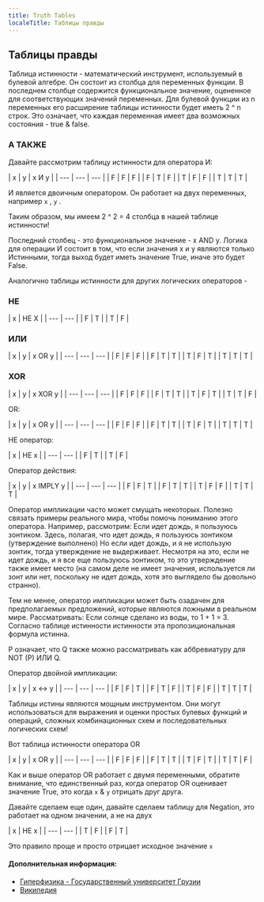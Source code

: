 ```yaml
---
title: Truth Tables
localeTitle: Таблицы правды
---
```

## Таблицы правды

Таблица истинности - математический инструмент, используемый в булевой алгебре. Он состоит из столбца для переменных функции. В последнем столбце содержится функциональное значение, оцененное для соответствующих значений переменных. Для булевой функции из n переменных его расширение таблицы истинности будет иметь 2 ^ n строк. Это означает, что каждая переменная имеет два возможных состояния - true & false.

### А ТАКЖЕ

Давайте рассмотрим таблицу истинности для оператора И:

| x | y | x И y | | --- | --- | --- | | F | F | F | | F | T | F | | T | F | F | | T | T | T |

И является двоичным оператором. Он работает на двух переменных, например `x` , `y` .

Таким образом, мы имеем 2 ^ 2 = 4 столбца в нашей таблице истинности!

Последний столбец - это функциональное значение - x AND y. Логика для операции И состоит в том, что если значения x и y являются только Истинными, тогда выход будет иметь значение True, иначе это будет False.

Аналогично таблицы истинности для других логических операторов -

### НЕ

| x | НЕ Х | | --- | --- | | F | T | | T | F |

### ИЛИ

| x | y | x OR y | | --- | --- | --- | | F | F | F | | F | T | T | | T | F | T | | T | T | T |

### XOR

| x | y | x XOR y | | --- | --- | --- | | F | F | F | | F | T | T | | T | F | T | | T | T | F |

OR:

| x | y | x OR y | | --- | --- | --- | | F | F | F | | F | T | T | | T | F | T | | T | T | T |

НЕ оператор:

| x | НЕ х | | --- | --- | | F | T | | T | F |

Оператор действия:

| x | y | x IMPLY y | | --- | --- | --- | | F | F | T | | F | T | T | | T | F | F | | T | T | T |

Оператор импликации часто может смущать некоторых. Полезно связать примеры реального мира, чтобы помочь пониманию этого оператора. Например, рассмотрим: Если идет дождь, я пользуюсь зонтиком. Здесь, полагая, что идет дождь, я пользуюсь зонтиком (утверждение выполнено) Но если идет дождь, и я не использую зонтик, тогда утверждение не выдерживает. Несмотря на это, если не идет дождь, и я все еще пользуюсь зонтиком, то это утверждение также имеет место (на самом деле не имеет значения, используется ли зонт или нет, поскольку не идет дождь, хотя это выглядело бы довольно странно).

Тем не менее, оператор импликации может быть озадачен для предполагаемых предложений, которые являются ложными в реальном мире. Рассматривать: Если солнце сделано из воды, то 1 + 1 = 3. Согласно таблице истинности истинности эта пропозициональная формула истинна.

P означает, что Q также можно рассматривать как аббревиатуру для NOT (P) ИЛИ Q.

Оператор двойной импликации:

| x | y | x <-> y | | --- | --- | --- | | F | F | T | | F | T | F | | T | F | F | | T | T | T |

Таблицы истины являются мощным инструментом. Они могут использоваться для выражения и оценки простых булевых функций и операций, сложных комбинационных схем и последовательных логических схем!

Вот таблица истинности оператора OR

| x | y | x OR y | | --- | --- | --- | | F | F | F | | F | T | T | | T | F | T | | T | T | F |

Как и выше оператор OR работает с двумя переменными, обратите внимание, что единственный раз, когда оператор OR оценивает значение True, это когда `x` & `y` отрицать друг друга.

Давайте сделаем еще один, давайте сделаем таблицу для Negation, это работает на одном значении, а не на двух

| x | НЕ х | | --- | --- | | T | F | | F | T |

Это правило проще и просто отрицает исходное значение `x`

#### Дополнительная информация:

*   [Гиперфизика - Государственный университет Грузии](http://hyperphysics.phy-astr.gsu.edu/hbase/Electronic/truth.html)
*   [Википедия](https://en.wikipedia.org/wiki/Truth_table)
